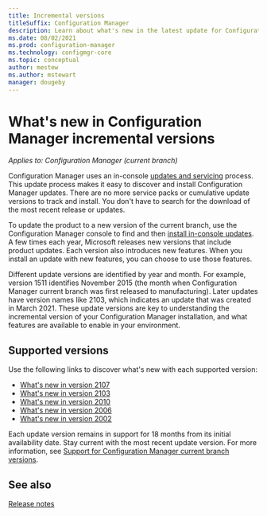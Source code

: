 ```yaml
---
title: Incremental versions
titleSuffix: Configuration Manager
description: Learn about what's new in the latest update for Configuration Manager.
ms.date: 08/02/2021
ms.prod: configuration-manager
ms.technology: configmgr-core
ms.topic: conceptual
author: mestew
ms.author: mstewart
manager: dougeby
---
```


# What's new in Configuration Manager incremental versions

*Applies to: Configuration Manager (current branch)*

Configuration Manager uses an in-console [updates and servicing](../../servers/manage/updates.md) process. This update process makes it easy to discover and install Configuration Manager updates. There are no more service packs or cumulative update versions to track and install. You don't have to search for the download of the most recent release or updates.

To update the product to a new version of the current branch, use the Configuration Manager console to find and then [install in-console updates](../../servers/manage/install-in-console-updates.md). A few times each year, Microsoft releases new versions that include product updates. Each version also introduces new features. When you install an update with new features, you can choose to use those features.

Different update versions are identified by year and month. For example, version 1511 identifies November 2015 (the month when Configuration Manager current branch was first released to manufacturing). Later updates have version names like 2103, which indicates an update that was created in March 2021. These update versions are key to understanding the incremental version of your Configuration Manager installation, and what features are available to enable in your environment.

## Supported versions

Use the following links to discover what's new with each supported version:

- [What's new in version 2107](whats-new-in-version-2107.md)
- [What's new in version 2103](whats-new-in-version-2103.md)
- [What's new in version 2010](whats-new-in-version-2010.md)
- [What's new in version 2006](whats-new-in-version-2006.md)
- [What's new in version 2002](whats-new-in-version-2002.md)

Each update version remains in support for 18 months from its initial availability date. Stay current with the most recent update version. For more information, see [Support for Configuration Manager current branch versions](../../servers/manage/current-branch-versions-supported.md).

## See also

[Release notes](../../servers/deploy/install/release-notes.md)
